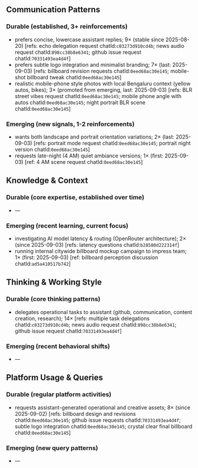 ## Communication Patterns
### Durable (established, 3+ reinforcements)
- prefers concise, lowercase assistant replies; 9× (stable since 2025-08-20) [refs: echo delegation request chatId:`c03273d910cd4b`; news audio request chatId:`898cc38b8e6341`; github issue request chatId:`70331493ea4d4f`]
- prefers subtle logo integration and minimalist branding; 7× (last: 2025-09-03) [refs: billboard revision requests chatId:`0eed68ac30e145`; mobile-shot billboard tweak chatId:`0eed68ac30e145`]
- realistic mobile-phone style photos with local Bengaluru context (yellow autos, bikes); 3× (promoted from emerging, last: 2025-09-03) [refs: BLR street vibes request chatId:`0eed68ac30e145`; mobile phone angle with autos chatId:`0eed68ac30e145`; night portrait BLR scene chatId:`0eed68ac30e145`]

### Emerging (new signals, 1-2 reinforcements)
- wants both landscape and portrait orientation variations; 2× (last: 2025-09-03) [refs: portrait mode request chatId:`0eed68ac30e145`; portrait night version chatId:`0eed68ac30e145`]
- requests late-night (4 AM) quiet ambiance versions; 1× (first: 2025-09-03) [ref: 4 AM scene request chatId:`0eed68ac30e145`]

## Knowledge & Context
### Durable (core expertise, established over time)
- —

### Emerging (recent learning, current focus)  
- investigating AI model latency & routing (OpenRouter architecture); 2× (since 2025-09-03) [refs: latency questions chatId:`b28580d222314f`]
- running internal citywide billboard mockup campaign to impress team; 1× (first: 2025-09-03) [ref: billboard perception discussion chatId:`ad5a410517b742`]

## Thinking & Working Style
### Durable (core thinking patterns)
- delegates operational tasks to assistant (github, communication, content creation, research); 14× [refs: multiple task delegations chatId:`c03273d910cd4b`; news audio request chatId:`898cc38b8e6341`; github issue request chatId:`70331493ea4d4f`]

### Emerging (recent behavioral shifts)
- —

## Platform Usage & Queries
### Durable (regular platform activities)
- requests assistant-generated operational and creative assets; 8× (since 2025-09-02) [refs: billboard design and revisions chatId:`0eed68ac30e145`; github issue requests chatId:`70331493ea4d4f`; subtle logo integration chatId:`0eed68ac30e145`; crystal clear final billboard chatId:`0eed68ac30e145`]

### Emerging (new query patterns)
- —